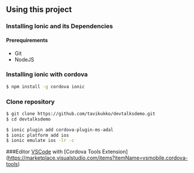 ## Using this project

### Installing Ionic and its Dependencies

#### Prerequirements
* Git
* NodeJS

### Installing ionic with cordova
```bash
$ npm install -g cordova ionic
```

### Clone repository
```bash
$ git clone https://github.com/tavikukko/devtalksdemo.git
$ cd devtalksdemo

$ ionic plugin add cordova-plugin-ms-adal
$ ionic platform add ios
$ ionic emulate ios -lr -c
```

###Editor
[VSCode](https://code.visualstudio.com) with [Cordova Tools Extension] (https://marketplace.visualstudio.com/items?itemName=vsmobile.cordova-tools)
